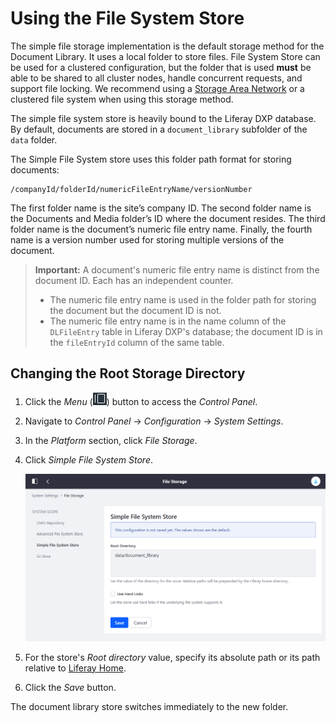 # Using the File System Store

The simple file storage implementation is the default storage method for the Document Library. It uses a local folder to store files. File System Store can be used for a clustered configuration, but the folder that is used **must** be able to be shared to all cluster nodes, handle concurrent requests, and support file locking. We recommend using a [Storage Area Network](https://en.wikipedia.org/wiki/Storage_area_network) or a clustered file system when using this storage method.

The simple file system store is heavily bound to the Liferay DXP database. By default, documents are stored in a `document_library` subfolder of the `data` folder.

The Simple File System store uses this folder path format for storing documents:

<!-- Is this folder path an extension of [LIFERAY_HOME]? -->

```
/companyId/folderId/numericFileEntryName/versionNumber
```

The first folder name is the site’s company ID. The second folder name is the Documents and Media folder’s ID where the document resides. The third folder name is the document’s numeric file entry name. Finally, the fourth name is a version number used for storing multiple versions of the document.

> **Important:** A document's numeric file entry name is distinct from the document ID. Each has an independent counter.
>
> * The numeric file entry name is used in the folder path for storing the document but the document ID is not.
> * The numeric file entry name is in the name column of the `DLFileEntry` table in Liferay DXP's database; the document ID is in the `fileEntryId` column of the same table.

## Changing the Root Storage Directory

1. Click the _Menu_ (![Menu](./using-the-simple-file-system-store/images/02.png)) button to access the _Control Panel_.
1. Navigate to _Control Panel_ &rarr; _Configuration_ &rarr; _System Settings_.
1. In the _Platform_ section, click _File Storage_.
1. Click _Simple File System Store_.

    ![Figure 1: The File Storage page in System Settings lets you configure document repository storage.](./using-the-simple-file-system-store/images/01.png)

1. For the store's _Root directory_ value, specify its absolute path or its path relative to [Liferay Home](https://help.liferay.com/hc/articles/360028712272-Liferay-Home).
1. Click the _Save_ button.

The document library store switches immediately to the new folder.
